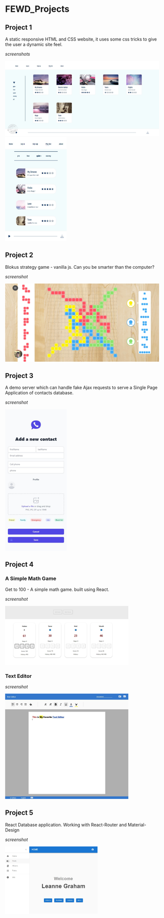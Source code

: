 # FEWD_Projects

## Project 1

A static responsive HTML and CSS website, it uses some css tricks to give the user a dynamic site feel.

*screenshots*

<img src="Screenshots/project-1-0.jpg"  width="500">

<img src="Screenshots/project-1-1.jpg"  width="200">

## Project 2

Blokus strategy game - vanilla js. Can you be smarter than the computer?

*screenshot*

<img src="Screenshots/project-2-0.jpg"  width="500">

## Project 3

A demo server which can handle fake Ajax requests to serve a Single Page Application of contacts database.

*screenshot*

<img src="Screenshots/project-3-0.jpg"  width="200">

## Project 4

### A Simple Math Game

Get to 100 - A simple math game. built using React.

*screenshot*

<img src="Screenshots/project-4-0.jpg"  width="400">


### Text Editor


*screenshot*

<img src="Screenshots/project-4-1.jpg"  width="400">





## Project 5

React Database application. Working with React-Router and Material-Design

*screenshot*

<img src="Screenshots/project-5-0.jpg"  width="300">
